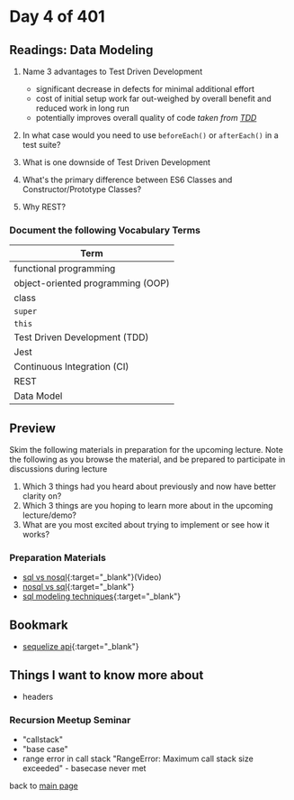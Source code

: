 # Day 4 of 401

## Readings: Data Modeling

1. Name 3 advantages to Test Driven Development

   - significant decrease in defects for minimal additional effort
   - cost of initial setup work far out-weighed by overall benefit and reduced work in long run
   - potentially improves overall quality of code
     _taken from [TDD](<https://www.agilealliance.org/glossary/tdd/#q=~(infinite~false~filters~(postType~(~'page~'post~'aa_book~'aa_event_session~'aa_experience_report~'aa_glossary~'aa_research_paper~'aa_video)~tags~(~'tdd))~searchTerm~'~sort~false~sortDirection~'asc~page~1)>)_

1. In what case would you need to use `beforeEach()` or `afterEach()` in a test suite?
1. What is one downside of Test Driven Development
1. What's the primary difference between ES6 Classes and Constructor/Prototype Classes?
1. Why REST?

### Document the following Vocabulary Terms

| Term                              |
| --------------------------------- |
| functional programming            |
| object-oriented programming (OOP) |
| class                             |
| `super`                           |
| `this`                            |
| Test Driven Development (TDD)     |
| Jest                              |
| Continuous Integration (CI)       |
| REST                              |
| Data Model                        |

## Preview

Skim the following materials in preparation for the upcoming lecture. Note the following as you browse the material, and be prepared to participate in discussions during lecture

1. Which 3 things had you heard about previously and now have better clarity on?
1. Which 3 things are you hoping to learn more about in the upcoming lecture/demo?
1. What are you most excited about trying to implement or see how it works?

### Preparation Materials

- [sql vs nosql](https://www.youtube.com/watch?v=ZS_kXvOeQ5Y){:target="\_blank"}(Video)
- [nosql vs sql](https://www.thegeekstuff.com/2014/01/sql-vs-nosql-db/?utm_source=tuicool){:target="\_blank"}
- [sql modeling techniques](https://www.essentialsql.com/get-ready-to-learn-sql-7-simplified-data-modeling/){:target="\_blank"}

## Bookmark

- [sequelize api](https://sequelize.org/master/){:target="\_blank"}

## Things I want to know more about

- headers

### Recursion Meetup Seminar

- "callstack"
- "base case"
- range error in call stack "RangeError: Maximum call stack size exceeded" - basecase never met

back to [main page](README.md)
